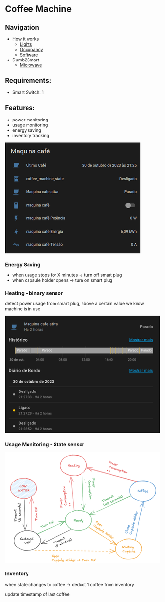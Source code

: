 # Coffee Machine

## Navigation

- How it works
  - [Lights](../how/lights.md)
  - [Occupancy](../how/occupancy.md)
  - [Software](../how/software.md)
- Dumb2Smart
  - [Microwave](./microwave.md)

## Requirements:
- Smart Switch: 1

## Features:
- power monitoring
- usage monitoring
- energy saving
- inventory tracking

![img_1.png](img_1.png)

### Energy Saving

- when usage stops for X minutes -> turn off smart plug
- when capsule holder opens -> turn on smart plug

### Heating - binary sensor

detect power usage from smart plug, above a certain value we know machine is in use

![img_2.png](img_2.png)


### Usage Monitoring - State sensor

![img_6.png](img_6.png)

### Inventory

when state changes to coffee -> deduct 1 coffee from inventory

update timestamp of last coffee

